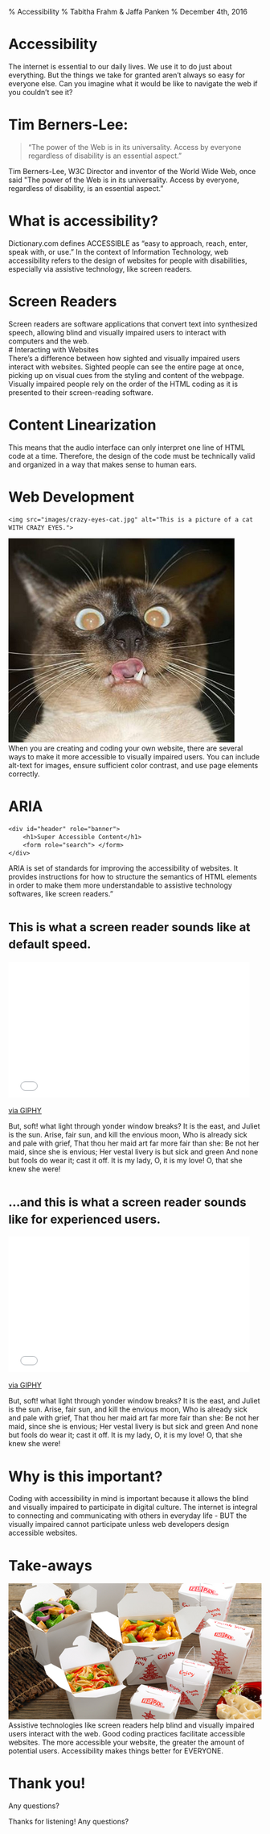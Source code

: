 % Accessibility
% Tabitha Frahm & Jaffa Panken
% December 4th, 2016

<!---My name is Tabitha 
And My name is Jaffa 
And today we are going to talk to you about Accessibility.--->

# Accessibility

<aside class="notes">
The internet is essential to our daily lives. We use it to do just about everything. 
But the things we take for granted aren’t always so easy for everyone else. 
Can you imagine what it would be like to navigate the web if you couldn’t see it?
</aside>

# Tim Berners-Lee:
<blockquote>
“The power of the Web is in its universality. Access by everyone regardless of disability is an essential aspect.”
</blockquote>

<aside class="notes">
Tim Berners-Lee, W3C Director and inventor of the World Wide Web, once said
"The power of the Web is in its universality. Access by everyone, regardless of disability, is an essential aspect.”
</aside>

# What is accessibility?

<aside class="notes">
Dictionary.com defines ACCESSIBLE as “easy to approach, reach, enter, speak with,
or use.” In the context of Information Technology, web accessibility refers to the
design of websites for people with disabilities, especially via assistive technology, like screen readers.
</aside>

# Screen Readers

<aside class="notes">
Screen readers are software applications that convert text into synthesized speech,
allowing blind and visually impaired users to interact with computers and the web.
</aside>

<section data-background-image="/images/HER.jpg">
# Interacting with Websites

<aside class="notes">
There’s a difference between how sighted and visually impaired users interact with
websites. Sighted people can see the entire page at once, picking up on visual cues
from the styling and content of the webpage. Visually impaired people rely on the 
order of the HTML coding as it is presented to their screen-reading software.
</aside>
</section>

# Content Linearization

<aside class="notes">
This means that the audio interface can only interpret one line of HTML code at a time.
Therefore, the design of the code must be technically valid and organized in a way that makes sense to human ears.
</aside>

# Web Development

```
<img src="images/crazy-eyes-cat.jpg" alt="This is a picture of a cat WITH CRAZY EYES.">
```

<img src="images/crazy-eyes-cat.jpg" style ="height:405px;width:450px">

<aside class="notes">
When you are creating and coding your own website, there are several ways to make
it more accessible to visually impaired users. You can include alt-text for images, 
ensure sufficient color contrast, and use page elements correctly.
</aside>

# ARIA

```
<div id="header" role="banner">
    <h1>Super Accessible Content</h1>
    <form role="search"> </form>
</div>
```

<aside class="notes">
ARIA is set of standards for improving the accessibility of websites. It provides
instructions for how to structure the semantics of HTML elements in order to make
them more understandable to assistive technology softwares, like screen readers.”
</aside>

# <small>This is what a screen reader sounds like at default speed.</small> 

<iframe src="//giphy.com/embed/SqljaSrtrNoOY" width="480" height="270" frameBorder="0" class="giphy-embed" allowFullScreen></iframe><p><a href="http://giphy.com/gifs/animated-leonardo-dicaprio-SqljaSrtrNoOY">via GIPHY</a></p>

<aside class="notes">
But, soft! what light through yonder window breaks?
It is the east, and Juliet is the sun.
Arise, fair sun, and kill the envious moon,
Who is already sick and pale with grief,
That thou her maid art far more fair than she:
Be not her maid, since she is envious;
Her vestal livery is but sick and green
And none but fools do wear it; cast it off.
It is my lady, O, it is my love!
O, that she knew she were!
</aside>

#  <small>...and this is what a screen reader sounds like for experienced users.</small> 

<iframe src="//giphy.com/embed/2XOrU3nAlnSo0" width="480" height="270" frameBorder="0" class="giphy-embed" allowFullScreen></iframe><p><a href="http://giphy.com/gifs/animated-leonardo-dicaprio-2XOrU3nAlnSo0">via GIPHY</a></p>

<aside class="notes">
But, soft! what light through yonder window breaks?
It is the east, and Juliet is the sun.
Arise, fair sun, and kill the envious moon,
Who is already sick and pale with grief,
That thou her maid art far more fair than she:
Be not her maid, since she is envious;
Her vestal livery is but sick and green
And none but fools do wear it; cast it off.
It is my lady, O, it is my love!
O, that she knew she were!
</aside>

# Why is this important?

<aside class="notes">
Coding with accessibility in mind is important because it allows the blind and 
visually impaired to participate in digital culture. The internet is integral to 
connecting and communicating with others in everyday life - BUT the visually 
impaired cannot participate unless web developers design accessible websites.
</aside>

# Take-aways

<img src="images/take-away.jpg">

<aside class="notes">
Assistive technologies like screen readers help blind and visually impaired users interact with the web.
Good coding practices facilitate accessible websites.
The more accessible your website, the greater the amount of potential users.
Accessibility makes things better for EVERYONE.
</aside>

# Thank you!
Any questions?

<aside class="notes">
Thanks for listening! Any questions?
</aside>